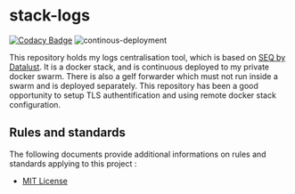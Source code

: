 # stack-logs

[![Codacy Badge](https://app.codacy.com/project/badge/Grade/cf0b08892f97414c84c2612cbb985557)](https://www.codacy.com/manual/ArwynFr/stack-logs?utm_source=github.com&amp;utm_medium=referral&amp;utm_content=ArwynFr/stack-logs&amp;utm_campaign=Badge_Grade)
![continous-deployment](https://github.com/ArwynFr/stack-logs/workflows/continous-deployment/badge.svg)

This repository holds my logs centralisation tool, which is based on [SEQ by Datalust](https://datalust.co/).
It is a docker stack, and is continuous deployed to my private docker swarm.
There is also a gelf forwarder which must not run inside a swarm and is deployed separately.
This repository has been a good opportunity to setup TLS authentification and using remote docker stack configuration.

## Rules and standards

The following documents provide additional informations on rules and standards applying to this project :
* [MIT License](../LICENSE)
